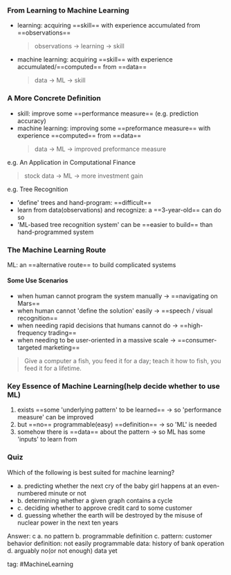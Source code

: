 ### From Learning to Machine Learning
- learning: acquiring ==skill== with experience accumulated from ==observations==
	> observations -> learning -> skill
- machine learning: acquiring ==skill== with experience accumulated/==computed== from ==data==
	> data -> ML -> skill

### A More Concrete Definition
- skill: improve some ==performance measure== (e.g. prediction accuracy)
- machine learning: improving some ==preformance measure== with experience ==computed== from ==data==
  > data -> ML -> improved preformance measure

e.g. An Application in Computational Finance
> stock data -> ML -> more investment gain

e.g. Tree Recognition
- 'define' trees and hand-program: ==difficult==
- learn from data(observations) and recognize: a ==3-year-old== can do so
- 'ML-based tree recognition system' can be ==easier to build== than hand-programmed system

### The Machine Learning Route
ML: an ==alternative route== to build complicated systems

#### Some Use Scenarios
- when human cannot program the system manually -> ==navigating on Mars==
- when human cannot 'define the solution' easily -> ==speech / visual recognition==
- when needing rapid decisions that humans cannot do -> ==high-frequency trading==
- when needing to be user-oriented in a massive scale -> ==consumer-targeted marketing==

> Give a computer a fish, you feed it for a day; 
> teach it how to fish, you feed it for a lifetime.

### Key Essence of Machine Learning(help decide whether to use ML)
1. exists ==some 'underlying pattern' to be learned== -> so 'performance measure' can be improved
2. but ==no== programmable(easy) ==definition== -> so 'ML' is needed
3. somehow there is ==data== about the pattern -> so ML has some 'inputs' to learn from

### Quiz
Which of the following is best suited for machine learning?
- a. predicting whether the next cry of the baby girl happens at an even-numbered minute or not
- b. determining whether a given graph contains a cycle
- c. deciding whether to approve credit card to some customer
- d. guessing whether the earth will be destroyed by the misuse of nuclear power in the next ten years

Answer: c
a. no pattern
b. programmable definition
c. pattern: customer behavior
	definition: not easily programmable
	data: history of bank operation
d. arguably no(or not enough) data yet

tag: #MachineLearning 